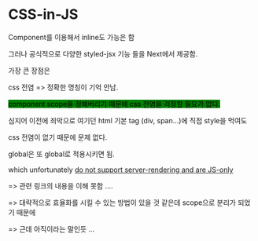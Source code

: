 # CSS-in-JS

Component를 이용해서 inline도 가능은 함

그러나 공식적으로 다양한 styled-jsx 기능 들을 Next에서 제공함.



가장 큰 장점은&#x20;

css 전염 => 정확한 명칭이 기억 안남.

<mark style="background-color:green;">component scope을 정해버리기 때문에 css 전염을 걱정할 필요가 없다.</mark>

심지어 이전에 죄악으로 여기던 html 기본 tag (div, span...)에 직접 style을 먹여도&#x20;

css 전염이 없기 때문에 문제 없다.



global은 또 global로 적용시키면 됨.



which unfortunately [do not support server-rendering and are JS-only](https://github.com/w3c/webcomponents/issues/71)

\=> 관련 링크의 내용을 이해 못함 ....

\=> 대략적으로 효율화를 시킬 수 있는 방법이 있을 것 같은데 scope으로 분리가 되었기 때문에

\=> 근데 아직이라는 말인듯 ...



